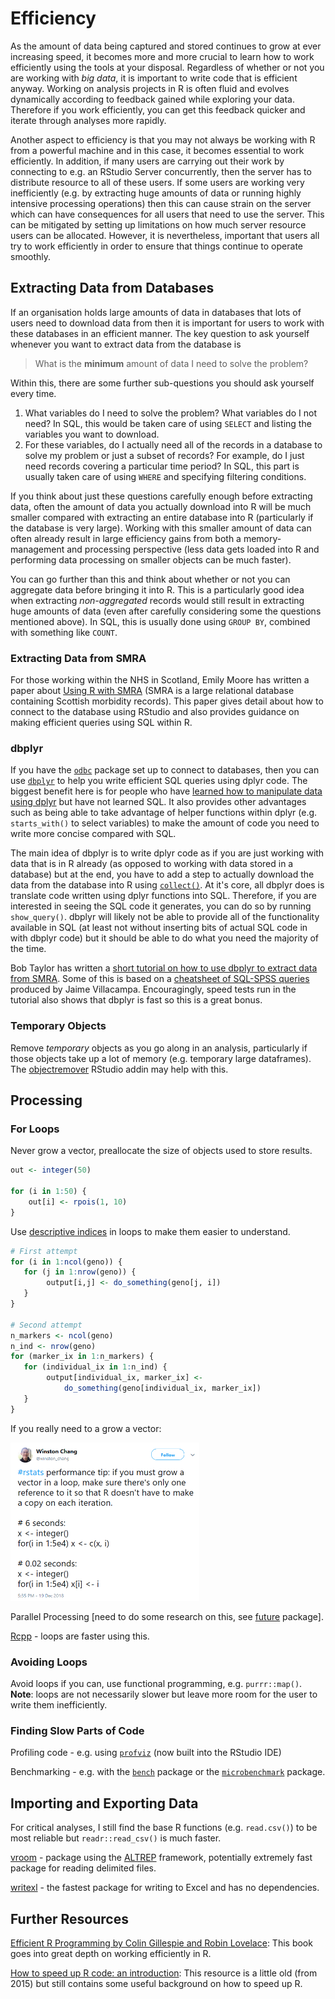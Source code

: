 # Efficiency
As the amount of data being captured and stored continues to grow at ever increasing speed, it becomes more and more crucial to learn how to work efficiently using the tools at your disposal. Regardless of whether or not you are working with *big data*, it is important to write code that is efficient anyway. Working on analysis projects in R is often fluid and evolves dynamically according to feedback gained while exploring your data. Therefore if you work efficiently, you can get this feedback quicker and iterate through analyses more rapidly.  
  
Another aspect to efficiency is that you may not always be working with R from a powerful machine and in this case, it becomes essential to work efficiently. In addition, if many users are carrying out their work by connecting to e.g. an RStudio Server concurrently, then the server has to distribute resource to all of these users. If some users are working very inefficiently (e.g. by extracting huge amounts of data or running highly intensive processing operations) then this can cause strain on the server which can have consequences for all users that need to use the server. This can be mitigated by setting up limitations on how much server resource users can be allocated. However, it is nevertheless, important that users all try to work efficiently in order to ensure that things continue to operate smoothly.


## Extracting Data from Databases
If an organisation holds large amounts of data in databases that lots of users need to download data from then it is important for users to work with these databases in an efficient manner. The key question to ask yourself whenever you want to extract data from the database is

> What is the **minimum** amount of data I need to solve the problem?

Within this, there are some further sub-questions you should ask yourself every time.

1. What variables do I need to solve the problem? What variables do I not need? In SQL, this would be taken care of using `SELECT` and listing the variables you want to download.
2. For these variables, do I actually need all of the records in a database to solve my problem or just a subset of records? For example, do I just need records covering a particular time period? In SQL, this part is usually taken care of using `WHERE` and specifying filtering conditions.

If you think about just these questions carefully enough before extracting data, often the amount of data you actually download into R will be much smaller compared with extracting an entire database into R (particularly if the database is very large). Working with this smaller amount of data can often already result in large efficiency gains from both a memory-management and processing perspective (less data gets loaded into R and performing data processing on smaller objects can be much faster).  
  
You can go further than this and think about whether or not you can aggregate data before bringing it into R. This is a particularly good idea when extracting *non-aggregated* records would still result in extracting huge amounts of data (even after carefully considering some the questions mentioned above). In SQL, this is usually done using `GROUP BY`, combined with something like `COUNT`.  

### Extracting Data from SMRA

For those working within the NHS in Scotland, Emily Moore has written a paper about [Using R with SMRA](https://www.isdscotland.org/About-ISD/Methodologies/_docs/Using-R-with-SMRA-V1-1.pdf) (SMRA is a large relational database containing Scottish morbidity records). This paper gives detail about how to connect to the database using RStudio and also provides guidance on making efficient queries using SQL within R.

### dbplyr

If you have the [`odbc`](https://db.rstudio.com/odbc) package set up to connect to databases, then you can use [`dbplyr`](https://db.rstudio.com/dplyr) to help you write efficient SQL queries using dplyr code. The biggest benefit here is for people who have [learned how to manipulate data using dplyr](tidyverse.html#data-manipulation-with-dplyr) but have not learned SQL. It also provides other advantages such as being able to take advantage of helper functions within dplyr (e.g. `starts_with()` to select variables) to make the amount of code you need to write more concise compared with SQL.  
  
The main idea of dbplyr is to write dplyr code as if you are just working with data that is in R already (as opposed to working with data stored in a database) but at the end, you have to add a step to actually download the data from the database into R using [`collect()`](https://dplyr.tidyverse.org/reference/compute.html). At it's core, all dbplyr does is translate code written using dplyr functions into SQL. Therefore, if you are interested in seeing the SQL code it generates, you can do so by running `show_query()`. dbplyr will likely not be able to provide all of the functionality available in SQL (at least not without inserting bits of actual SQL code in with dbplyr code) but it should be able to do what you need the majority of the time.
  
Bob Taylor has written a [short tutorial on how to use dbplyr to extract data from SMRA](dbplyr_tutorial.html). Some of this is based on a [cheatsheet of SQL-SPSS queries](https://github.com/Health-SocialCare-Scotland/SPSS-Resources/blob/master/Useful%20SQL-ISD.sps) produced by Jaime Villacampa. Encouragingly, speed tests run in the tutorial also shows that dbplyr is fast so this is a great bonus.


### Temporary Objects
Remove *temporary* objects as you go along in an analysis, particularly if those objects take up a lot of memory (e.g. temporary large dataframes). The [objectremover](https://cran.r-project.org/web/packages/objectremover/index.html) RStudio addin may help with this.


## Processing

### For Loops
Never grow a vector, preallocate the size of objects used to store results.

```r
out <- integer(50)

for (i in 1:50) {
    out[i] <- rpois(1, 10)
}
```

Use [descriptive indices](https://onunicornsandgenes.blog/2018/12/01/using-r-the-best-thing-ive-changed-about-my-code-in-years/) in loops to make them easier to understand.

```r
# First attempt
for (i in 1:ncol(geno)) {
   for (j in 1:nrow(geno)) {
        output[i,j] <- do_something(geno[j, i])
   }
}

# Second attempt
n_markers <- ncol(geno)
n_ind <- nrow(geno)
for (marker_ix in 1:n_markers) {
   for (individual_ix in 1:n_ind) {
        output[individual_ix, marker_ix] <-
            do_something(geno[individual_ix, marker_ix])
   }
}
```

If you really need to a grow a vector:

<img src="images/tweet_grow_vec.png" width="60%" />


Parallel Processing [need to do some research on this, see [future](https://cran.r-project.org/web/packages/future/index.html) package].

[Rcpp](http://adv-r.had.co.nz/Rcpp.html) - loops are faster using this.


### Avoiding Loops
Avoid loops if you can, use functional programming, e.g. `purrr::map()`. **Note**: loops are not necessarily slower but leave more room for the user to write them inefficiently.


### Finding Slow Parts of Code
Profiling code - e.g. using [`profviz`](https://rstudio.github.io/profvis) (now built into the RStudio IDE)

Benchmarking - e.g. with the [`bench`](http://bench.r-lib.org) package or the [`microbenchmark`](https://cran.r-project.org/web/packages/microbenchmark/index.html) package.


## Importing and Exporting Data
For critical analyses, I still find the base R functions (e.g. `read.csv()`) to be most reliable but `readr::read_csv()` is much faster.

[vroom](https://github.com/jimhester/vroom) - package using the [ALTREP](https://svn.r-project.org/R/branches/ALTREP/ALTREP.html) framework, potentially extremely fast package for reading delimited files.

[writexl](https://cran.r-project.org/web/packages/writexl/index.html) - the fastest package for writing to Excel and has no dependencies.


## Further Resources
[Efficient R Programming by Colin Gillespie and Robin Lovelace](https://csgillespie.github.io/efficientR): This book goes into great depth on working efficiently in R.

[How to speed up R code:  an introduction](https://arxiv.org/pdf/1503.00855v1.pdf): This resource is a little old (from 2015) but still contains some useful background on how to speed up R.
